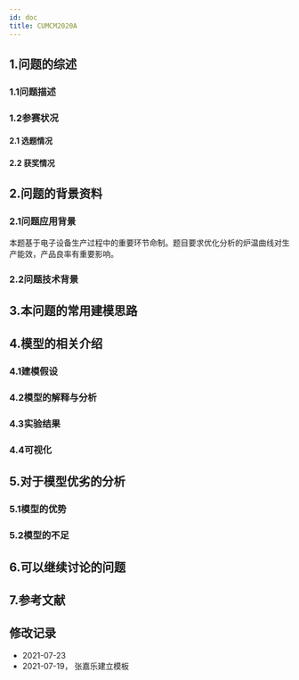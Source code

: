 ```yaml
---
id: doc
title: CUMCM2020A   
---           
```

## 1.问题的综述

### 1.1问题描述


### 1.2参赛状况
#### 2.1 选题情况
#### 2.2 获奖情况


## 2.问题的背景资料
### 2.1问题应用背景
本题基于电子设备生产过程中的重要环节命制。题目要求优化分析的炉温曲线对生产能效，产品良率有重要影响。
### 2.2问题技术背景

## 3.本问题的常用建模思路

## 4.模型的相关介绍

### 4.1建模假设

### 4.2模型的解释与分析

### 4.3实验结果

### 4.4可视化


## 5.对于模型优劣的分析

### 5.1模型的优势


### 5.2模型的不足
## 6.可以继续讨论的问题


## 7.参考文献


## 修改记录
- 2021-07-23
- 2021-07-19， 张嘉乐建立模板


